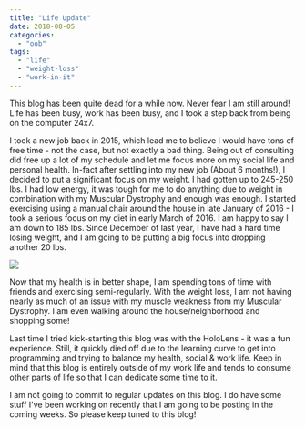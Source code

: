 ```yaml
---
title: "Life Update"
date: 2018-08-05
categories: 
  - "oob"
tags: 
  - "life"
  - "weight-loss"
  - "work-in-it"
---
```


This blog has been quite dead for a while now. Never fear I am still around! Life has been busy, work has been busy, and I took a step back from being on the computer 24x7.

I took a new job back in 2015, which lead me to believe I would have tons of free time - not the case, but not exactly a bad thing. Being out of consulting did free up a lot of my schedule and let me focus more on my social life and personal health. In-fact after settling into my new job (About 6 months!), I decided to put a significant focus on my weight. I had gotten up to 245-250 lbs. I had low energy, it was tough for me to do anything due to weight in combination with my Muscular Dystrophy and enough was enough. I started exercising using a manual chair around the house in late January of 2016 - I took a serious focus on my diet in early March of 2016. I am happy to say I am down to 185 lbs. Since December of last year, I have had a hard time losing weight, and I am going to be putting a big focus into dropping another 20 lbs.

![](/assets/images/posts/beforeafter-1024x675.png)

Now that my health is in better shape, I am spending tons of time with friends and exercising semi-regularly. With the weight loss, I am not having nearly as much of an issue with my muscle weakness from my Muscular Dystrophy. I am even walking around the house/neighborhood and shopping some!

Last time I tried kick-starting this blog was with the HoloLens - it was a fun experience. Still, it quickly died off due to the learning curve to get into programming and trying to balance my health, social & work life. Keep in mind that this blog is entirely outside of my work life and tends to consume other parts of life so that I can dedicate some time to it.

I am not going to commit to regular updates on this blog. I do have some stuff I've been working on recently that I am going to be posting in the coming weeks. So please keep tuned to this blog!

